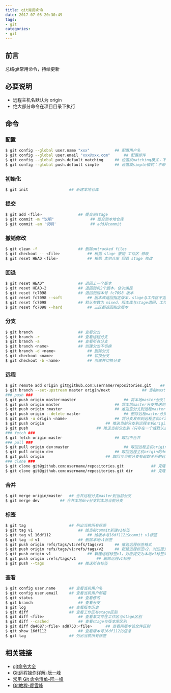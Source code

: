 ```yaml
---
title: git常用命令
date: 2017-07-05 20:30:49
tags: 
- git
categories:
- git
---
```

## 前言
总结git常用命令，持续更新
<!--more-->
## 必要说明
+ 远程主机名默认为 origin
+ 绝大部分命令在项目目录下执行

## 命令
### 配置
```bash
$ git config --global user.name "xxx"			## 配置用户名
$ git config --global user.email "xxx@xxx.com"		## 配置邮件
$ git config --global push.default matching		## 设置成matching模式：不带任何参数的git push 推送 对应远程分支 
$ git config --global push.default simple		## 设置成simple模式：不带任何参数的git push 仅推送 当前分支
```
### 初始化
```bash
$ git init					## 新建本地仓库
```
### 提交
```bash
$ git add <file>				## 提交到stage
$ git commit -m "说明"				## 提交到本地仓库
$ git commit -am '说明'				## add并commit
```
### 撤销修改
```bash
$ git clean -f					## 删除untracked files
$ git checkout -- <file>			## 根据 stage 撤销 工作区 修改
$ git reset HEAD <file>				## 根据 本地仓库 回退 stage 修改
```
### 回退
```bash
$ git reset HEAD^				## 退回上一个版本
$ git reset HEAD~2				## 退回到前2个版本，依次类推
$ git reset fc7098				## 退回到版本号 fc7098 版本
$ git reset fc7098 --soft			## 版本库退回指定版本，stage与工作区不退
$ git reset fc7098 				## 默认参数为 mixed，版本库与stage退回，工作区不退
$ git reset fc7098 --hard 			## 三区都退回指定版本
```
### 分支
```bash
$ git branch					## 查看分支
$ git branch -r					## 查看远程分支
$ git branch -a 				## 查看所有分支
$ git branch <name>				## 创建分支不切换
$ git branch -d <name>				## 删除分支
$ git checkout <name>				## 切换分支
$ git checkout -b <name>			## 创建并切换分支
```
### 远程
```bash
$ git remote add origin git@github.com:username/repositories.git	## 关联已存在远程仓库
$ git branch --set-upstream master origin/next				## 当前master分支与远程主机origin的next建立追踪关系
### push ###
$ git push origin master:master 					## 将本地master分支(冒号前)推送到远程主机origin的master分支(冒号后)
$ git push origin master						## 将本地master分支推送到远程主机origin中与之有“追踪关系”的分支，不存在则新建
$ git push origin :master						## 推送空分支到远程master分支，即删除远程master分支
$ git push origin --delete master					## 删除远程master分支
$ git push -u origin <name>						## 将分支发布到远程主机origin，-u表示指定该主机为默认主机，给两分支"追踪关系"
$ git push origin 							## 推送当前分支到远程主机origin与之有“追踪关系”的分支
$ git push								## 推送当前分支到（只存在一个或默认主机）的与之有"追踪关系"的分支
### fetch ###
$ git fetch origin master						## 取回不合并
### pull ###
$ git pull origin dev:master						## 取回远程主机origin的dev分支，与本地master分支合并
$ git pull origin dev							## 取回远程主机origin的dev分支，并与当前分支合并
$ git pull origin							## 取回与当前分支有追踪关系的远程分支并合并
### clone ###
$ git clone git@github.com:username/repositories.git 			## 克隆远程仓库
$ git clone git@github.com:username/repositories.git dir 		## 克隆远程仓库到dir文件夹
```
### 合并
```bash
$ git merge origin/master 	## 合并远程分支master到当前分支
$ git merge dev			## 合并本地dev分支到本地当前分支
```
### 标签
```bash
$ git tag 					## 列出当前所有标签
$ git tag v1					## 给当前commit新建v1标签
$ git tag v1 16df112				## 给版本号16df112的commit v1标签
$ git tag -d v1 				## 删除本地v1标签
$ git push origin refs/tags/v1:refs/tags/v1 	## 推送远程标签格式
$ git push origin refs/tags/v1:refs/tags/v2 	## 新建远程标签v2，对应提交为本地v1标签对应的提交
$ git push origin v1 				## 新建远程标签v1，对应提交为本地v1标签对应的提交
$ git push origin :refs/tags/v1 		## 删除远程v1标签
$ git push --tags				## 推送所有标签
```
### 查看
```bash
$ git config user.name      ## 查看当前用户名
$ git config user.email     ## 查看当前用户邮箱
$ git status 					## 查看修改
$ git branch					## 查看分支
$ git log 					## 查看版本历史
$ git diff					## 查看工作区与stage区别
$ git diff <file>				## 查看某文件在工作区与stage区别
$ git diff --cached				## 查看stage与版本库区别
$ git diff da4687:<file> ad8753:<file> 		## 查看两版本该文件区别
$ git show 16df112				## 查看版本号16df112的信息
$ git tag 					## 列出当前所有标签
```

## 相关链接
+ [git命令大全](https://gist.github.com/guweigang/9848271#file-git_toturial-L9)
+ [Git远程操作详解-阮一峰](http://www.ruanyifeng.com/blog/2014/06/git_remote.html)
+ [常用 Git 命令清单-阮一峰](http://www.ruanyifeng.com/blog/2015/12/git-cheat-sheet.html)
+ [Git教程-廖雪峰](http://www.liaoxuefeng.com/wiki/0013739516305929606dd18361248578c67b8067c8c017b000)
